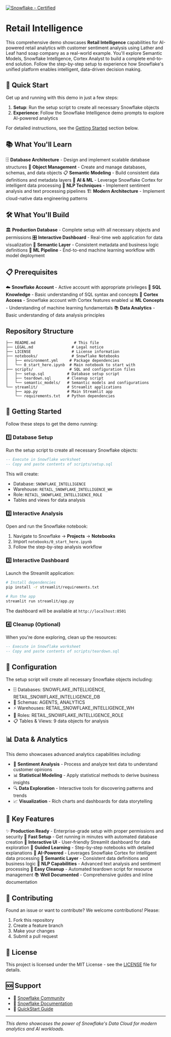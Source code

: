 [![Snowflake - Certified](https://img.shields.io/badge/Snowflake-Certified-2ea44f?style=for-the-badge&logo=snowflake)](https://developers.snowflake.com/solutions/)
# Retail Intelligence

This comprehensive demo showcases **Retail Intelligence** capabilities for AI-powered retail analytics with customer sentiment analysis using Lather and Leaf hand soap company as a real-world example. You'll explore Semantic Models, Snowflake Intelligence, Cortex Analyst to build a complete end-to-end solution. Follow the step-by-step setup to experience how Snowflake's unified platform enables intelligent, data-driven decision making.

## 🚀 Quick Start

Get up and running with this demo in just a few steps:

1. **Setup**: Run the setup script to create all necessary Snowflake objects
2. **Experience**: Follow the Snowflake Intelligence demo prompts to explore AI-powered analytics

For detailed instructions, see the [Getting Started](#-getting-started) section below.

## 📚 What You'll Learn

🗄️ **Database Architecture** - Design and implement scalable database structures
🔧 **Object Management** - Create and manage databases, schemas, and data objects
📋 **Semantic Modeling** - Build consistent data definitions and metadata layers
🤖 **AI & ML** - Leverage Snowflake Cortex for intelligent data processing
💭 **NLP Techniques** - Implement sentiment analysis and text processing pipelines
🏗️ **Modern Architecture** - Implement cloud-native data engineering patterns

## 🛠️ What You'll Build

🏛️ **Production Database** - Complete setup with all necessary objects and permissions
🎛️ **Interactive Dashboard** - Real-time web application for data visualization
🔗 **Semantic Layer** - Consistent metadata and business logic definitions
🧠 **ML Pipeline** - End-to-end machine learning workflow with model deployment

## 📋 Prerequisites

☁️ **Snowflake Account** - Active account with appropriate privileges
📝 **SQL Knowledge** - Basic understanding of SQL syntax and concepts
🤖 **Cortex Access** - Snowflake account with Cortex features enabled
📊 **ML Concepts** - Understanding of machine learning fundamentals
📚 **Data Analytics** - Basic understanding of data analysis principles

## Repository Structure
```
├── README.md                 # This file
├── LEGAL.md                 # Legal notice
├── LICENSE                  # License information
├── notebooks/               # Snowflake Notebooks
│   ├── environment.yml     # Package dependencies
│   └── 0_start_here.ipynb  # Main notebook to start with
├── scripts/                # SQL and configuration files
│   ├── setup.sql          # Database setup script
│   ├── teardown.sql       # Cleanup script
│   └── semantic_models/   # Semantic models and configurations
└── streamlit/             # Streamlit applications
    ├── app.py             # Main Streamlit app
    └── requirements.txt   # Python dependencies
```

## 🏁 Getting Started

Follow these steps to get the demo running:

### 1️⃣ Database Setup

Run the setup script to create all necessary Snowflake objects:

```sql
-- Execute in Snowflake worksheet
-- Copy and paste contents of scripts/setup.sql
```

This will create:
- Database: `SNOWFLAKE_INTELLIGENCE`
- Warehouse: `RETAIL_SNOWFLAKE_INTELLIGENCE_WH`
- Role: `RETAIL_SNOWFLAKE_INTELLIGENCE_ROLE`
- Tables and views for data analysis

### 2️⃣ Interactive Analysis

Open and run the Snowflake notebook:

1. Navigate to Snowflake → **Projects** → **Notebooks**
2. Import `notebooks/0_start_here.ipynb`
3. Follow the step-by-step analysis workflow

### 3️⃣ Interactive Dashboard

Launch the Streamlit application:

```bash
# Install dependencies
pip install -r streamlit/requirements.txt

# Run the app
streamlit run streamlit/app.py
```

The dashboard will be available at `http://localhost:8501`

### 4️⃣ Cleanup (Optional)

When you're done exploring, clean up the resources:

```sql
-- Execute in Snowflake worksheet
-- Copy and paste contents of scripts/teardown.sql
```

## 🔧 Configuration

The setup script will create all necessary Snowflake objects including:
- 🗄️ Databases: SNOWFLAKE_INTELLIGENCE, RETAIL_SNOWFLAKE_INTELLIGENCE_DB
- 📂 Schemas: AGENTS, ANALYTICS
- ⚡ Warehouses: RETAIL_SNOWFLAKE_INTELLIGENCE_WH
- 👤 Roles: RETAIL_SNOWFLAKE_INTELLIGENCE_ROLE
- 📋 Tables & Views: 9 data objects for analysis

## 📊 Data & Analytics

This demo showcases advanced analytics capabilities including:

- 💭 **Sentiment Analysis** - Process and analyze text data to understand customer opinions
- 📊 **Statistical Modeling** - Apply statistical methods to derive business insights  
- 🔍 **Data Exploration** - Interactive tools for discovering patterns and trends
- 📈 **Visualization** - Rich charts and dashboards for data storytelling

## 🎯 Key Features

✨ **Production Ready** - Enterprise-grade setup with proper permissions and security
🚀 **Fast Setup** - Get running in minutes with automated database creation
📱 **Interactive UI** - User-friendly Streamlit dashboard for data exploration
📓 **Guided Learning** - Step-by-step notebooks with detailed explanations
🤖 **AI-Powered** - Leverages Snowflake Cortex for intelligent data processing
🔗 **Semantic Layer** - Consistent data definitions and business logic
💭 **NLP Capabilities** - Advanced text analysis and sentiment processing
🧹 **Easy Cleanup** - Automated teardown script for resource management
📚 **Well Documented** - Comprehensive guides and inline documentation

## 🤝 Contributing

Found an issue or want to contribute? We welcome contributions! Please:
1. Fork this repository
2. Create a feature branch
3. Make your changes
4. Submit a pull request

## 📄 License

This project is licensed under the MIT License - see the [LICENSE](LICENSE) file for details.

## 🆘 Support

- 💬 [Snowflake Community](https://community.snowflake.com/)
- 📖 [Snowflake Documentation](https://docs.snowflake.com/)
- 🚀 [QuickStart Guide](https://quickstarts.snowflake.com/guide/teardown-fix-test)

---

*This demo showcases the power of Snowflake's Data Cloud for modern analytics and AI workloads.*
